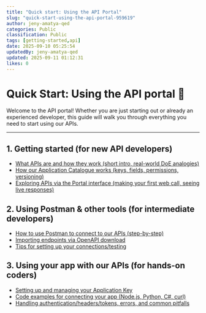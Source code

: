 ```yaml
---
title: "Quick start: Using the API Portal"
slug: "quick-start-using-the-api-portal-959619"
author: jeny-amatya-qed
categories: Public
classification: Public
tags: [getting-started,api]
date: 2025-09-10 05:25:54 
updatedBy: jeny-amatya-qed
updated: 2025-09-11 01:12:31 
likes: 0
---
```


# Quick Start: Using the API portal 🚀 

Welcome to the API portal! Whether you are just starting out or already an experienced developer, this guide will walk you through everything you need to start using our APIs.

---

## 1. Getting started (for new API developers)
- [What APIs are and how they work (short intro, real-world DoE analogies)](/public/what-apis-are-and-how-they-work-b71085/)
- [How our Application Catalogue works (keys, fields, permissions, versioning)](/public/how-our-application-catalogue-works-0737f7/)
- [Exploring APIs via the Portal interface (making your first web call, seeing live responses)](/public/exploring-apis-via-the-portal-interface-22ac86/)

## 2. Using Postman & other tools (for intermediate developers)
- [How to use Postman to connect to our APIs (step-by-step)](/public/how-to-use-postman-to-connect-to-our-apis-e4b947/)
- [Importing endpoints via OpenAPI download](/public/importing-endpoints-via-openapi-download-d37897/)
- [Tips for setting up your connections/testing]()

## 3. Using your app with our APIs (for hands-on coders)
- [Setting up and managing your Application Key](/public/setting-up-and-managing-your-application-key-57837c/)
- [Code examples for connecting your app (Node.js, Python, C#, curl)](/public/code-examples-of-connecting-your-app-661a99/)
- [Handling authentication/headers/tokens, errors, and common pitfalls]()